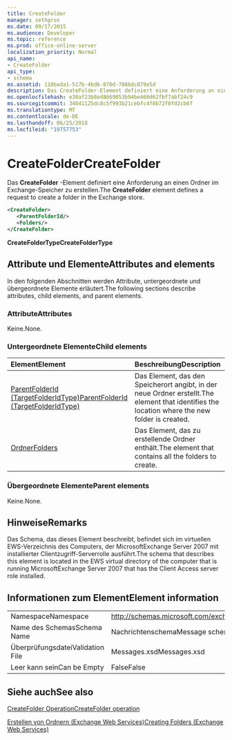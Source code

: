 ```yaml
---
title: CreateFolder
manager: sethgros
ms.date: 09/17/2015
ms.audience: Developer
ms.topic: reference
ms.prod: office-online-server
localization_priority: Normal
api_name:
- CreateFolder
api_type:
- schema
ms.assetid: 110bada1-517b-4bd6-870d-7086dc879e5d
description: Das CreateFolder-Element definiert eine Anforderung an einen Ordner im Exchange-Speicher zu erstellen.
ms.openlocfilehash: e30af23b8ed8669053b94be460d62fbf7abf24c9
ms.sourcegitcommit: 34041125dc8c5f993b21cebfc4f8b72f0fd2cb6f
ms.translationtype: MT
ms.contentlocale: de-DE
ms.lasthandoff: 06/25/2018
ms.locfileid: "19757753"
---
```

# <a name="createfolder"></a><span data-ttu-id="7746f-103">CreateFolder</span><span class="sxs-lookup"><span data-stu-id="7746f-103">CreateFolder</span></span>

<span data-ttu-id="7746f-104">Das **CreateFolder** -Element definiert eine Anforderung an einen Ordner im Exchange-Speicher zu erstellen.</span><span class="sxs-lookup"><span data-stu-id="7746f-104">The **CreateFolder** element defines a request to create a folder in the Exchange store.</span></span> 
  
```xml
<CreateFolder>
   <ParentFolderId/>
   <Folders/>
</CreateFolder>
```

 <span data-ttu-id="7746f-105">**CreateFolderType**</span><span class="sxs-lookup"><span data-stu-id="7746f-105">**CreateFolderType**</span></span>
## <a name="attributes-and-elements"></a><span data-ttu-id="7746f-106">Attribute und Elemente</span><span class="sxs-lookup"><span data-stu-id="7746f-106">Attributes and elements</span></span>

<span data-ttu-id="7746f-107">In den folgenden Abschnitten werden Attribute, untergeordnete und übergeordnete Elemente erläutert.</span><span class="sxs-lookup"><span data-stu-id="7746f-107">The following sections describe attributes, child elements, and parent elements.</span></span>
  
### <a name="attributes"></a><span data-ttu-id="7746f-108">Attribute</span><span class="sxs-lookup"><span data-stu-id="7746f-108">Attributes</span></span>

<span data-ttu-id="7746f-109">Keine.</span><span class="sxs-lookup"><span data-stu-id="7746f-109">None.</span></span>
  
### <a name="child-elements"></a><span data-ttu-id="7746f-110">Untergeordnete Elemente</span><span class="sxs-lookup"><span data-stu-id="7746f-110">Child elements</span></span>

|<span data-ttu-id="7746f-111">**Element**</span><span class="sxs-lookup"><span data-stu-id="7746f-111">**Element**</span></span>|<span data-ttu-id="7746f-112">**Beschreibung**</span><span class="sxs-lookup"><span data-stu-id="7746f-112">**Description**</span></span>|
|:-----|:-----|
|[<span data-ttu-id="7746f-113">ParentFolderId (TargetFolderIdType)</span><span class="sxs-lookup"><span data-stu-id="7746f-113">ParentFolderId (TargetFolderIdType)</span></span>](parentfolderid-targetfolderidtype.md) <br/> |<span data-ttu-id="7746f-114">Das Element, das den Speicherort angibt, in der neue Ordner erstellt.</span><span class="sxs-lookup"><span data-stu-id="7746f-114">The element that identifies the location where the new folder is created.</span></span>  <br/> |
|[<span data-ttu-id="7746f-115">Ordner</span><span class="sxs-lookup"><span data-stu-id="7746f-115">Folders</span></span>](folders-ex15websvcsotherref.md) <br/> |<span data-ttu-id="7746f-116">Das Element, das zu erstellende Ordner enthält.</span><span class="sxs-lookup"><span data-stu-id="7746f-116">The element that contains all the folders to create.</span></span>  <br/> |
   
### <a name="parent-elements"></a><span data-ttu-id="7746f-117">Übergeordnete Elemente</span><span class="sxs-lookup"><span data-stu-id="7746f-117">Parent elements</span></span>

<span data-ttu-id="7746f-118">Keine.</span><span class="sxs-lookup"><span data-stu-id="7746f-118">None.</span></span>
  
## <a name="remarks"></a><span data-ttu-id="7746f-119">Hinweise</span><span class="sxs-lookup"><span data-stu-id="7746f-119">Remarks</span></span>

<span data-ttu-id="7746f-120">Das Schema, das dieses Element beschreibt, befindet sich im virtuellen EWS-Verzeichnis des Computers, der MicrosoftExchange Server 2007 mit installierter Clientzugriff-Serverrolle ausführt.</span><span class="sxs-lookup"><span data-stu-id="7746f-120">The schema that describes this element is located in the EWS virtual directory of the computer that is running MicrosoftExchange Server 2007 that has the Client Access server role installed.</span></span>
  
## <a name="element-information"></a><span data-ttu-id="7746f-121">Informationen zum Element</span><span class="sxs-lookup"><span data-stu-id="7746f-121">Element information</span></span>

|||
|:-----|:-----|
|<span data-ttu-id="7746f-122">Namespace</span><span class="sxs-lookup"><span data-stu-id="7746f-122">Namespace</span></span>  <br/> |http://schemas.microsoft.com/exchange/services/2006/messages  <br/> |
|<span data-ttu-id="7746f-123">Name des Schemas</span><span class="sxs-lookup"><span data-stu-id="7746f-123">Schema Name</span></span>  <br/> |<span data-ttu-id="7746f-124">Nachrichtenschema</span><span class="sxs-lookup"><span data-stu-id="7746f-124">Message schema</span></span>  <br/> |
|<span data-ttu-id="7746f-125">Überprüfungsdatei</span><span class="sxs-lookup"><span data-stu-id="7746f-125">Validation File</span></span>  <br/> |<span data-ttu-id="7746f-126">Messages.xsd</span><span class="sxs-lookup"><span data-stu-id="7746f-126">Messages.xsd</span></span>  <br/> |
|<span data-ttu-id="7746f-127">Leer kann sein</span><span class="sxs-lookup"><span data-stu-id="7746f-127">Can be Empty</span></span>  <br/> |<span data-ttu-id="7746f-128">False</span><span class="sxs-lookup"><span data-stu-id="7746f-128">False</span></span>  <br/> |
   
## <a name="see-also"></a><span data-ttu-id="7746f-129">Siehe auch</span><span class="sxs-lookup"><span data-stu-id="7746f-129">See also</span></span>



[<span data-ttu-id="7746f-130">CreateFolder Operation</span><span class="sxs-lookup"><span data-stu-id="7746f-130">CreateFolder operation</span></span>](createfolder-operation.md)


[<span data-ttu-id="7746f-131">Erstellen von Ordnern (Exchange Web Services)</span><span class="sxs-lookup"><span data-stu-id="7746f-131">Creating Folders (Exchange Web Services)</span></span>](http://msdn.microsoft.com/library/3b15b0ec-8691-45ed-9a24-a91ff732d6cf%28Office.15%29.aspx)

